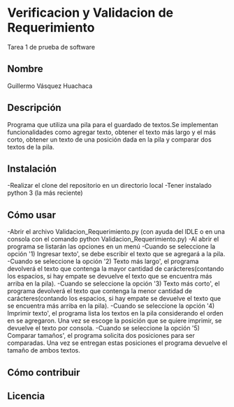 # Verificacion y Validacion de Requerimiento
Tarea 1 de prueba de software
## Nombre
Guillermo Vásquez Huachaca
## Descripción
Programa que utiliza una pila para el guardado de textos.Se implementan funcionalidades como agregar texto, obtener el texto más largo y el más corto, obtener un texto de una posición dada en la pila y comparar dos textos de la pila.
## Instalación
-Realizar el clone del repositorio en un directorio local
-Tener instalado python 3 (la más reciente)
## Cómo usar
-Abrir el archivo Validacion_Requerimiento.py (con ayuda del IDLE o en una consola con el comando python Validacion_Requerimiento.py)
-Al abrir el programa se listarán las opciones en un menú
-Cuando se seleccione la opción '1) Ingresar texto', se debe escribir el texto que se agregará a la pila.
-Cuando se seleccione la opción '2) Texto más largo', el programa devolverá el texto que contenga la mayor cantidad de carácteres(contando los espacios, si hay empate se devuelve el texto que se encuentra más arriba en la pila).
-Cuando se seleccione la opción '3) Texto más corto', el programa devolverá el texto que contenga la menor cantidad de carácteres(contando los espacios, si hay empate se devuelve el texto que se encuentra más arriba en la pila).
-Cuando se seleccione la opción '4) Imprimir texto', el programa lista los textos en la pila considerando el orden en se agregaron. Una vez se escoge la posición que se quiere imprimir, se devuelve el texto por consola.
-Cuando se seleccione la opción '5) Comparar tamaños', el programa solicita dos posiciones para ser comparadas. Una vez se entregan estas posiciones el programa devuelve el tamaño de ambos textos.
## Cómo contribuir
## Licencia